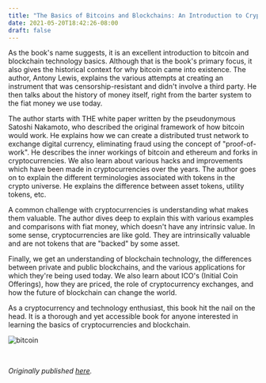 ```yaml
---
title: "The Basics of Bitcoins and Blockchains: An Introduction to Cryptocurrencies and the Technology that Powers Them by Antony Lewis"
date: 2021-05-20T18:42:26-08:00
draft: false
---
```


As the book's name suggests, it is an excellent introduction to bitcoin and blockchain technology basics. Although that is the book's primary focus, it also gives the historical context for why bitcoin came into existence. The author, Antony Lewis, explains the various attempts at creating an instrument that was censorship-resistant and didn't involve a third party. He then talks about the history of money itself, right from the barter system to the fiat money we use today.

The author starts with THE white paper written by the pseudonymous Satoshi Nakamoto, who described the original framework of how bitcoin would work. He explains how we can create a distributed trust network to exchange digital currency, eliminating fraud using the concept of "proof-of-work". He describes the inner workings of bitcoin and ethereum and forks in cryptocurrencies. We also learn about various hacks and improvements which have been made in cryptocurrencies over the years. The author goes on to explain the different terminologies associated with tokens in the crypto universe. He explains the difference between asset tokens, utility tokens, etc.

A common challenge with cryptocurrencies is understanding what makes them valuable. The author dives deep to explain this with various examples and comparisons with fiat money, which doesn't have any intrinsic value. In some sense, cryptocurrencies are like gold. They are intrinsically valuable and are not tokens that are "backed" by some asset.

Finally, we get an understanding of blockchain technology, the differences between private and public blockchains, and the various applications for which they're being used today. We also learn about ICO's (Initial Coin Offerings), how they are priced, the role of cryptocurrency exchanges, and how the future of blockchain can change the world.

As a cryptocurrency and technology enthusiast, this book hit the nail on the head. It is a thorough and yet accessible book for anyone interested in learning the basics of cryptocurrencies and blockchain.

![bitcoin](/bitcoin.jpg)

&nbsp;&nbsp;

*Originally published [here](https://www.goodreads.com/review/show/3936029771).*
